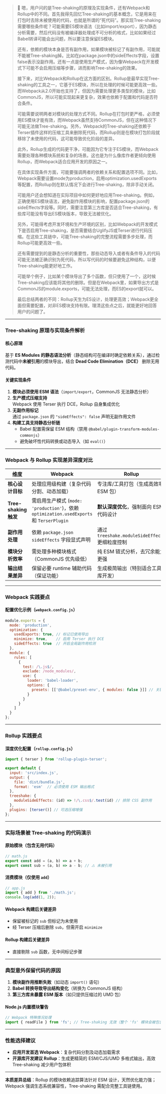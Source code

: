 > 💭 嗯，用户问的是Tree-shaking的原理及实现条件，还有Webpack和Rollup中的不同。首先我得先回忆Tree-shaking的基本概念，它是用来在打包时去除未被使用的代码，也就是所谓的“死代码”。那实现Tree-shaking需要哪些条件呢？可能需要ES模块语法（比如import/export），因为静态分析需要，然后代码没有被编译器处理成不可分析的格式，比如如果经过Babel转译可能会出问题，所以要注意保留ES模块。
>
> 还有，依赖的模块本身是否有副作用，如果模块被标记了有副作用，可能就不能被Tree-shaking掉。比如在package.json中的sideEffects字段，设置false表示没副作用。还有一点是使用生产模式，因为像Webpack在开发模式下可能不会启用压缩等步骤，进而影响Tree-shaking的效果。
>
> 接下来，对比Webpack和Rollup在这方面的区别。Rollup是最早实现Tree-shaking的工具之一，它基于ES模块，所以在处理的时候可能更高效一些。而Webpack从2.0开始也支持了，但因为需要处理更多类型的模块，比如CommonJS，所以可能实现起来更复杂，效果也依赖于配置和代码是否符合条件。
>
> 可能需要说明两者对模块的处理方式不同。Rollup在打包时更严格，必须使用ES模块才能有效，而Webpack虽然支持CommonJS，但在这种情况下可能无法做Tree-shaking。另外，Webpack的Tree-shaking还依赖于Terser插件这样的压缩工具来删除死代码，而Rollup则是在模块打包阶段就移除了未使用的代码，这可能导致优化阶段的差异。
>
> 此外，Rollup生成的代码更干净，可能因为它专注于ES模块，而Webpack需要处理各种模块系统和复杂的场景。这也是为什么像库作者更倾向使用Rollup，而Webpack适合应用开发的原因之一。
>
> 在具体实现条件方面，可能要强调两者的依赖关系和配置选项不同。比如，Webpack需要设置mode为production，启用optimization.usedExports等配置，而Rollup则在默认情况下会进行Tree-shaking，除非手动关闭。
>
> 可能用户还会想知道在实际项目中如何更好地应用Tree-shaking。例如，正确使用ES模块语法，避免副作用模块的影响，配置package.json的sideEffects字段等。同时，需要注意第三方库是否适合Tree-shaking，有些库可能没有导出ES模块版本，导致无法被优化。
>
> 另外，可能得考虑开发环境和生产环境的区别，比如Webpack的开发模式下是否启用Tree-shaking，是否需要结合UglifyJS或Terser进行代码压缩。在这些工具链中，可能Tree-shaking的完整流程需要多步处理，而Rollup可能更高效一些。
>
> 还有需要提到的是静态分析的重要性，那些动态导入或者有条件导入的代码可能无法被正确识别为死代码，所以写代码的时候要避免这种结构，以便Tree-shaking能更好地工作。
>
> 可能举个例子，比如某个模块导出了多个函数，但只使用了一个，这时候Tree-shaking应该能将其他的删除。但是在Webpack里，如果导出方式是CommonJS的module.exports，可能无法处理，而ES的export就可以。
>
> 最后总结两者的不同：Rollup天生为ES设计，处理更高效；Webpack更全面但需要配置，对非ES模块支持有限。理清这些点之后，就能更好地回答用户的问题了。
>
> 



---

### **Tree-shaking 原理与实现条件解析**

#### **核心原理**
基于 **ES Modules 的静态语法分析**（静态结构可在编译时确定依赖关系），通过检测代码中**未被引用**的模块导出，结合 **Dead Code Elimination（DCE）** 删除无用代码。

#### **关键实现条件**
1. **模块必须使用 ESM 语法**（`import/export`，CommonJS 无法静态分析）
2. **生产模式压缩支持**  
   Webpack 使用 Terser 执行 DCE，Rollup 自身集成优化
3. **无副作用标记**  
   通过 `package.json` 的 `"sideEffects": false` 声明无副作用文件
4. **构建工具支持静态分析链**
   - Babel 配置需保留 ESM 结构（禁用 `@babel/plugin-transform-modules-commonjs`）
   - 避免破坏性代码转换或动态导入（如 `eval()`）

---

### **Webpack 与 Rollup 实现差异深度对比**

| **维度**            | **Webpack**                       | **Rollup**                       |
|---------------------|----------------------------------|----------------------------------|
| **核心设计目标**       | 处理应用级构建（复杂代码分割、动态加载） | 专注库/工具打包（生成高效率 ESM 包）  |
| **Tree-shaking 触发** | 需启用生产模式 (`mode: 'production'`)，依赖 `optimization.usedExports` 和 `TerserPlugin` | **默认深度优化**，强制面向 ESM 代码设计 |
| **副作用处理**         | 依赖 `package.json` `sideEffects` 字段显式声明 | 通过 `treeshake.moduleSideEffects` 更细粒度控制 |
| **模块分析效率**       | 需处理多种模块格式（CommonJS 优先级低） | 纯 ESM 链式分析，去冗余能力更强      |
| **输出结果差异**       | 保留必要 runtime 辅助代码（保证功能） | 生成极简输出（特别适合工具库开发）       |

---

### **Webpack 实践要点**
#### 配置优化示例（`webpack.config.js`）
```javascript
module.exports = {
  mode: 'production',
  optimization: {
    usedExports: true, // 标记已使用导出
    minimize: true,    // 启用 Terser 执行 DCE
    sideEffects: true  // 开启全局副作用检测
  },
  module: {
    rules: [
      {
        test: /\.js$/,
        exclude: /node_modules/,
        use: {
          loader: 'babel-loader',
          options: { 
            presets: [['@babel/preset-env', { modules: false }]] // 关键：禁用 CommonJS 转换
          }
        }
      }
    ]
  }
};
```

---

### **Rollup 实践要点**
#### 深度优化配置（`rollup.config.js`）
```javascript
import { terser } from 'rollup-plugin-terser';

export default {
  input: 'src/index.js',
  output: { 
    file: 'dist/bundle.js',
    format: 'esm'  // 必须使用 ESM 输出格式
  },
  treeshake: {
    moduleSideEffects: (id) => !/\.css$/.test(id) // 排除 CSS 副作用
  },
  plugins: [terser()] // 可选压缩增强
};
```

---

### **实际场景被 Tree-shaking 的代码演示**
#### 原始模块（包含无用代码）
```javascript
// math.js
export const add = (a, b) => a + b;
export const sub = (a, b) => a - b; // ⚠️ 未被引用
```

#### 消费模块（仅使用 `add`）
```javascript
// app.js
import { add } from './math.js';
console.log(add(1, 2));
```

#### **Webpack 构建后关键差异**
- 保留被标记的 `sub` 但标记为未使用
- 经 Terser 压缩后删除 `sub`，但需开启 `minimize`
  
#### **Rollup 构建后关键差异**
- 直接剔除 `sub` 函数，无中间标记步骤

---

### **典型意外保留代码的原因**
1. **模块副作用推断失败**（如动态 `import()` 语句）
2. **Babel 转换导致导出结构变化**（转换为 CommonJS 结构）
3. **第三方库未暴露 ESM 版本**（如只提供压缩过的 UMD 包）

#### **Node.js 内置模块警告**
```javascript
// Webpack 特殊情况处理
import { readFile } from 'fs'; // Tree-shaking 无效（整个 'fs' 模块会被包含）
```

---

### **性能选择建议**
- **应用开发首选 Webpack**：复杂代码分割及动态加载需求
- **开源库开发建议 Rollup**：生成更精简的 ESM/CJS/UMD 多格式输出，高效 Tree-shaking 减少用户包体积

---

**本质差异总结**：Rollup 的模块依赖追踪算法针对 ESM 设计，天然优化能力强；Webpack 强调生态系统兼容性，Tree-shaking 需配合完整工具链使用。
